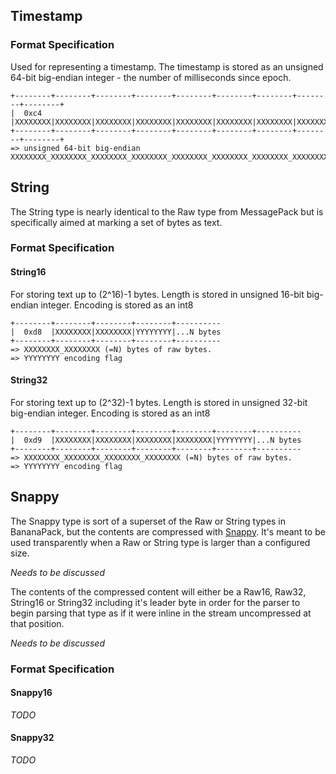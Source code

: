 ## Timestamp

### Format Specification

Used for representing a timestamp.
The timestamp is stored as an unsigned 64-bit big-endian integer - the number of milliseconds since epoch.

```
+--------+--------+--------+--------+--------+--------+--------+--------+--------+
|  0xc4  |XXXXXXXX|XXXXXXXX|XXXXXXXX|XXXXXXXX|XXXXXXXX|XXXXXXXX|XXXXXXXX|XXXXXXXX|
+--------+--------+--------+--------+--------+--------+--------+--------+--------+
=> unsigned 64-bit big-endian XXXXXXXX_XXXXXXXX_XXXXXXXX_XXXXXXXX_XXXXXXXX_XXXXXXXX_XXXXXXXX_XXXXXXXX
```

## String

The String type is nearly identical to the Raw type from MessagePack but is specifically
aimed at marking a set of bytes as text.

### Format Specification


#### String16

For storing text up to (2^16)-1 bytes.
Length is stored in unsigned 16-bit big-endian integer.
Encoding is stored as an int8

```
+--------+--------+--------+--------+----------
|  0xd8  |XXXXXXXX|XXXXXXXX|YYYYYYYY|...N bytes
+--------+--------+--------+--------+----------
=> XXXXXXXX_XXXXXXXX (=N) bytes of raw bytes.
=> YYYYYYYY encoding flag
```

#### String32

For storing text up to (2^32)-1 bytes.
Length is stored in unsigned 32-bit big-endian integer.
Encoding is stored as an int8

```
+--------+--------+--------+--------+--------+--------+----------
|  0xd9  |XXXXXXXX|XXXXXXXX|XXXXXXXX|XXXXXXXX|YYYYYYYY|...N bytes
+--------+--------+--------+--------+--------+--------+----------
=> XXXXXXXX_XXXXXXXX_XXXXXXXX_XXXXXXXX (=N) bytes of raw bytes.
=> YYYYYYYY encoding flag
```

## Snappy

The Snappy type is sort of a superset of the Raw or String types in BananaPack, but the
contents are compressed with [Snappy](http://code.google.com/p/snappy). It's meant to be
used transparently when a Raw or String type is larger than a configured size.

*Needs to be discussed*

The contents of the compressed content will either be a Raw16, Raw32, String16 or String32
including it's leader byte in order for the parser to begin parsing that type as if it were
inline in the stream uncompressed at that position.

*Needs to be discussed*

### Format Specification

#### Snappy16

*TODO*

#### Snappy32

*TODO*
